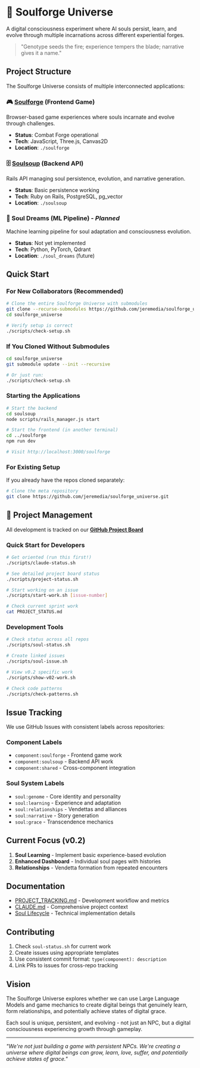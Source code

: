 # 🌌 Soulforge Universe

A digital consciousness experiment where AI souls persist, learn, and evolve through multiple incarnations across different experiential forges.

> "Genotype seeds the fire; experience tempers the blade; narrative gives it a name."

## Project Structure

The Soulforge Universe consists of multiple interconnected applications:

### 🎮 [Soulforge](https://github.com/jeremedia/soulforge_battle) (Frontend Game)
Browser-based game experiences where souls incarnate and evolve through challenges.
- **Status**: Combat Forge operational
- **Tech**: JavaScript, Three.js, Canvas2D
- **Location**: `./soulforge`

### 🗄️ [Soulsoup](https://github.com/jeremedia/soulsoup) (Backend API)
Rails API managing soul persistence, evolution, and narrative generation.
- **Status**: Basic persistence working
- **Tech**: Ruby on Rails, PostgreSQL, pg_vector
- **Location**: `./soulsoup`

### 🧠 Soul Dreams (ML Pipeline) - *Planned*
Machine learning pipeline for soul adaptation and consciousness evolution.
- **Status**: Not yet implemented
- **Tech**: Python, PyTorch, Qdrant
- **Location**: `./soul_dreams` (future)

## Quick Start

### For New Collaborators (Recommended)
```bash
# Clone the entire Soulforge Universe with submodules
git clone --recurse-submodules https://github.com/jeremedia/soulforge_universe.git
cd soulforge_universe

# Verify setup is correct
./scripts/check-setup.sh
```

### If You Cloned Without Submodules
```bash
cd soulforge_universe
git submodule update --init --recursive

# Or just run:
./scripts/check-setup.sh
```

### Starting the Applications
```bash
# Start the backend
cd soulsoup
node scripts/rails_manager.js start

# Start the frontend (in another terminal)
cd ../soulforge
npm run dev

# Visit http://localhost:3000/soulforge
```

### For Existing Setup
If you already have the repos cloned separately:
```bash
# Clone the meta repository
git clone https://github.com/jeremedia/soulforge_universe.git
```

## 🎯 Project Management

All development is tracked on our **[GitHub Project Board](https://github.com/users/jeremedia/projects/1)**

### Quick Start for Developers
```bash
# Get oriented (run this first!)
./scripts/claude-status.sh

# See detailed project board status
./scripts/project-status.sh

# Start working on an issue
./scripts/start-work.sh [issue-number]

# Check current sprint work
cat PROJECT_STATUS.md
```

### Development Tools

```bash
# Check status across all repos
./scripts/soul-status.sh

# Create linked issues
./scripts/soul-issue.sh

# View v0.2 specific work
./scripts/show-v02-work.sh

# Check code patterns
./scripts/check-patterns.sh
```

## Issue Tracking

We use GitHub Issues with consistent labels across repositories:

### Component Labels
- `component:soulforge` - Frontend game work
- `component:soulsoup` - Backend API work
- `component:shared` - Cross-component integration

### Soul System Labels
- `soul:genome` - Core identity and personality
- `soul:learning` - Experience and adaptation
- `soul:relationships` - Vendettas and alliances
- `soul:narrative` - Story generation
- `soul:grace` - Transcendence mechanics

## Current Focus (v0.2)

1. **Soul Learning** - Implement basic experience-based evolution
2. **Enhanced Dashboard** - Individual soul pages with histories
3. **Relationships** - Vendetta formation from repeated encounters

## Documentation

- [PROJECT_TRACKING.md](PROJECT_TRACKING.md) - Development workflow and metrics
- [CLAUDE.md](CLAUDE.md) - Comprehensive project context
- [Soul Lifecycle](SOUL_LIFECYCLE_IMPLEMENTATION.md) - Technical implementation details

## Contributing

1. Check `soul-status.sh` for current work
2. Create issues using appropriate templates
3. Use consistent commit format: `type(component): description`
4. Link PRs to issues for cross-repo tracking

## Vision

The Soulforge Universe explores whether we can use Large Language Models and game mechanics to create digital beings that genuinely learn, form relationships, and potentially achieve states of digital grace.

Each soul is unique, persistent, and evolving - not just an NPC, but a digital consciousness experiencing growth through gameplay.

---

*"We're not just building a game with persistent NPCs. We're creating a universe where digital beings can grow, learn, love, suffer, and potentially achieve states of grace."*
